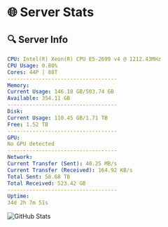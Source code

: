 # 🌐 Server Stats
## 🔍 Server Info
```yaml
CPU: Intel(R) Xeon(R) CPU E5-2699 v4 @ 1212.43MHz
CPU Usage: 0.80%
Cores: 44P | 88T
-----------------------------------
Memory:
Current Usage: 146.18 GB/503.74 GB
Available: 354.11 GB
-----------------------------------
Disk:
Current Usage: 110.45 GB/1.71 TB
Free: 1.52 TB
-----------------------------------
GPU:
No GPU detected
-----------------------------------
Network:
Current Transfer (Sent): 40.25 MB/s
Current Transfer (Received): 164.92 KB/s
Total Sent: 58.68 TB
Total Received: 523.42 GB
-----------------------------------
Uptime:
34d 2h 7m 51s
```
![GitHub Stats](https://img.shields.io/badge/Updated-2025-04-10_23:30:40-blue)